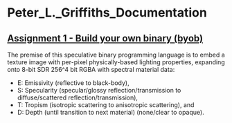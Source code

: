 # Peter_L._Griffiths_Documentation
## [Assignment 1 - Build your own binary (byob)](https://github.com/charlieroberts/imgd-5010-s24/blob/main/assignment1-binary.md)

The premise of this speculative binary programming language is to embed a texture image with per-pixel physically-based lighting properties, expanding onto 8-bit SDR 256^4 bit RGBA with spectral material data: 
- E: Emissivity (reflective to black-body), 
- S: Specularity (specular/glossy reflection/transmission to diffuse/scattered reflection/transmission), 
- T: Tropism (isotropic scattering to anisotropic scattering), and 
- D: Depth (until transition to next material) (none/clear to opaque).

